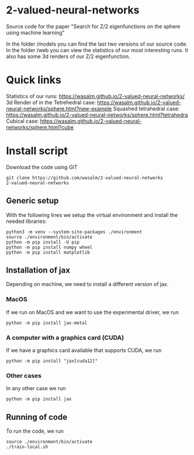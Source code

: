 # 2-valued-neural-networks
Source code for the paper "Search for Z/2 eigenfunctions on the sphere using machine learning"

In the folder /models you can find the last two versions of our source code.
In the folder /web you can view the statistics of our most interesting runs.
It also has some 3d renders of our Z/2 eigenfunction.

# Quick links

Statistics of our runs: https://wasalm.github.io/2-valued-neural-networks/
3d Render of in the
Tetrehedral case: https://wasalm.github.io/2-valued-neural-networks/sphere.html?new-example
Squashed tetrahedral case: https://wasalm.github.io/2-valued-neural-networks/sphere.html?tetrahedra
Cubical case: https://wasalm.github.io/2-valued-neural-networks/sphere.html?cube


# Install script
Download the code using GIT

	git clone https://github.com/wasalm/2-valued-neural-networks
	2-valued-neural-networks

## Generic setup
With the following lines we setup the virtual environment and install the needed libraries:

	python3 -m venv --system-site-packages ./environment
	source ./environment/bin/activate
	python -m pip install -U pip
	python -m pip install numpy wheel
	python -m pip install matplotlib

## Installation of jax
Depending on machine, we need to install a different version of jax.

### MacOS
If we run on MacOS and we want to use the experimental driver, we run

	python -m pip install jax-metal

### A computer with a graphics card (CUDA)
If we have a graphics card available that supports CUDA, we run

	python -m pip install "jax[cuda12]"

### Other cases
In any other case we run

	python -m pip install jax

## Running of code
To run the code, we run

	source ./environment/bin/activate
	./train-local.sh
